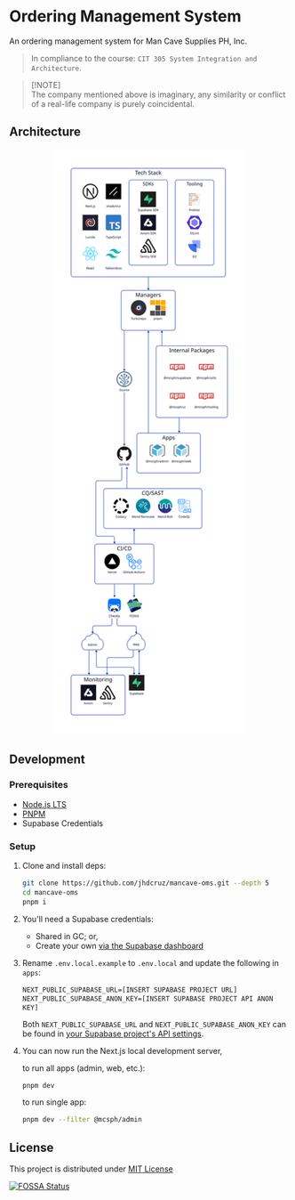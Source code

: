 # Ordering Management System

An ordering management system for Man Cave Supplies PH, Inc.

> In compliance to the course: `CIT 305 System Integration and Architecture`.

> [!NOTE]\
> The company mentioned above is imaginary, any similarity or conflict of a real-life company is purely coincidental.

## Architecture

<p align="center">
  <img src="./docs/overview.svg" width="70%" />   
</p>

## Development

### Prerequisites

- [Node.js LTS](https://nodejs.org/en)
- [PNPM](https://pnpm.io/installation#using-winget)
- Supabase Credentials

### Setup

1. Clone and install deps:

   ```bash
   git clone https://github.com/jhdcruz/mancave-oms.git --depth 5
   cd mancave-oms
   pnpm i
   ```

2. You'll need a Supabase credentials:

   - Shared in GC; or,
   - Create your own [via the Supabase dashboard](https://database.new)

3. Rename `.env.local.example` to `.env.local` and update the following in `apps`:

   ```
   NEXT_PUBLIC_SUPABASE_URL=[INSERT SUPABASE PROJECT URL]
   NEXT_PUBLIC_SUPABASE_ANON_KEY=[INSERT SUPABASE PROJECT API ANON KEY]
   ```

   Both `NEXT_PUBLIC_SUPABASE_URL` and `NEXT_PUBLIC_SUPABASE_ANON_KEY` can be found
   in [your Supabase project's API settings](https://app.supabase.com/project/_/settings/api).

4. You can now run the Next.js local development server,

   to run all apps (admin, web, etc.):

   ```bash
   pnpm dev
   ```

   to run single app:

   ```bash
   pnpm dev --filter @mcsph/admin
   ```

## License

This project is distributed under [MIT License](./LICENSE.txt)

[![FOSSA Status](https://app.fossa.com/api/projects/git%2Bgithub.com%2Fjhdcruz%2Fmancave-oms.svg?type=large)](https://app.fossa.com/projects/git%2Bgithub.com%2Fjhdcruz%2Fmancave-oms?ref=badge_large)
